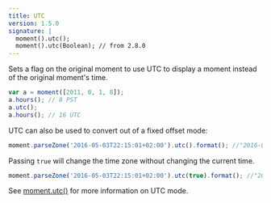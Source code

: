 ```yaml
---
title: UTC
version: 1.5.0
signature: |
  moment().utc();
  moment().utc(Boolean); // from 2.8.0
---
```



Sets a flag on the original moment to use UTC to display a moment instead of the original moment's time.

```javascript
var a = moment([2011, 0, 1, 8]);
a.hours(); // 8 PST
a.utc();
a.hours(); // 16 UTC
```

UTC can also be used to convert out of a fixed offset mode:

```javascript
moment.parseZone('2016-05-03T22:15:01+02:00').utc().format(); //"2016-05-03T20:15:01Z"
```

Passing `true` will change the time zone without changing the current time.

```javascript
moment.parseZone('2016-05-03T22:15:01+02:00').utc(true).format(); //"2016-05-03T22:15:01Z"
```

See [moment.utc()](#/parsing/utc/) for more information on UTC mode.
